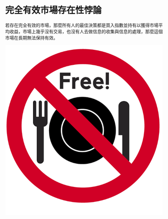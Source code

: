# 完全有效市場存在性悖論

若存在完全有效的市場，那麼所有人的最佳決策都是買入指數並持有以獲得市場平均收益，市場上幾乎沒有交易，也沒有人去做信息的收集與信息的處理，那麼這個市場在長期無法保持有效。

![沒有免費的午餐](section5-1.png)